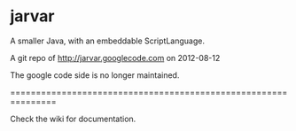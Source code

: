 jarvar
======

A smaller Java, with an embeddable ScriptLanguage.

A git repo of http://jarvar.googlecode.com on 2012-08-12

The google code side is no longer maintained.

===============================================================

Check the wiki for documentation.
